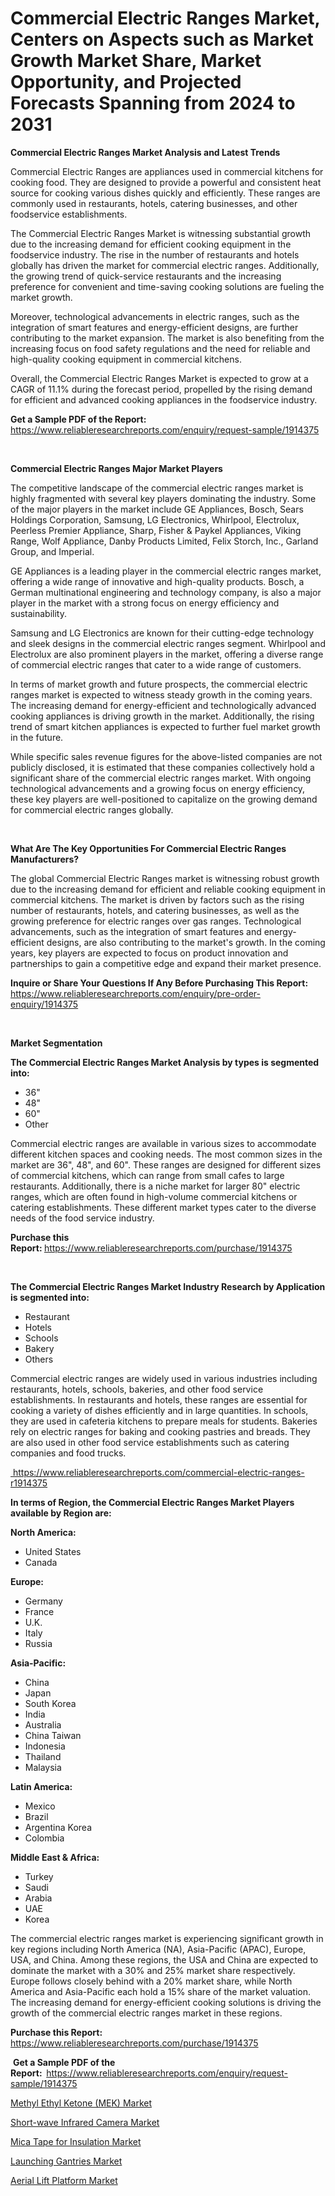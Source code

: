 <p><h1>Commercial Electric Ranges Market, Centers on Aspects such as Market Growth Market Share, Market Opportunity, and Projected Forecasts Spanning from 2024 to 2031</h1></p><p><strong>Commercial Electric Ranges Market Analysis and Latest Trends</strong></p>
<p><p>Commercial Electric Ranges are appliances used in commercial kitchens for cooking food. They are designed to provide a powerful and consistent heat source for cooking various dishes quickly and efficiently. These ranges are commonly used in restaurants, hotels, catering businesses, and other foodservice establishments.</p><p>The Commercial Electric Ranges Market is witnessing substantial growth due to the increasing demand for efficient cooking equipment in the foodservice industry. The rise in the number of restaurants and hotels globally has driven the market for commercial electric ranges. Additionally, the growing trend of quick-service restaurants and the increasing preference for convenient and time-saving cooking solutions are fueling the market growth.</p><p>Moreover, technological advancements in electric ranges, such as the integration of smart features and energy-efficient designs, are further contributing to the market expansion. The market is also benefiting from the increasing focus on food safety regulations and the need for reliable and high-quality cooking equipment in commercial kitchens.</p><p>Overall, the Commercial Electric Ranges Market is expected to grow at a CAGR of 11.1% during the forecast period, propelled by the rising demand for efficient and advanced cooking appliances in the foodservice industry.</p></p>
<p><strong>Get a Sample PDF of the Report:&nbsp;</strong> <a href="https://www.reliableresearchreports.com/enquiry/request-sample/1914375">https://www.reliableresearchreports.com/enquiry/request-sample/1914375</a></p>
<p>&nbsp;</p>
<p><strong>Commercial Electric Ranges Major Market Players</strong></p>
<p><p>The competitive landscape of the commercial electric ranges market is highly fragmented with several key players dominating the industry. Some of the major players in the market include GE Appliances, Bosch, Sears Holdings Corporation, Samsung, LG Electronics, Whirlpool, Electrolux, Peerless Premier Appliance, Sharp, Fisher & Paykel Appliances, Viking Range, Wolf Appliance, Danby Products Limited, Felix Storch, Inc., Garland Group, and Imperial.</p><p>GE Appliances is a leading player in the commercial electric ranges market, offering a wide range of innovative and high-quality products. Bosch, a German multinational engineering and technology company, is also a major player in the market with a strong focus on energy efficiency and sustainability.</p><p>Samsung and LG Electronics are known for their cutting-edge technology and sleek designs in the commercial electric ranges segment. Whirlpool and Electrolux are also prominent players in the market, offering a diverse range of commercial electric ranges that cater to a wide range of customers.</p><p>In terms of market growth and future prospects, the commercial electric ranges market is expected to witness steady growth in the coming years. The increasing demand for energy-efficient and technologically advanced cooking appliances is driving growth in the market. Additionally, the rising trend of smart kitchen appliances is expected to further fuel market growth in the future.</p><p>While specific sales revenue figures for the above-listed companies are not publicly disclosed, it is estimated that these companies collectively hold a significant share of the commercial electric ranges market. With ongoing technological advancements and a growing focus on energy efficiency, these key players are well-positioned to capitalize on the growing demand for commercial electric ranges globally.</p></p>
<p>&nbsp;</p>
<p><strong>What Are The Key Opportunities For Commercial Electric Ranges Manufacturers?</strong></p>
<p><p>The global Commercial Electric Ranges market is witnessing robust growth due to the increasing demand for efficient and reliable cooking equipment in commercial kitchens. The market is driven by factors such as the rising number of restaurants, hotels, and catering businesses, as well as the growing preference for electric ranges over gas ranges. Technological advancements, such as the integration of smart features and energy-efficient designs, are also contributing to the market's growth. In the coming years, key players are expected to focus on product innovation and partnerships to gain a competitive edge and expand their market presence.</p></p>
<p><strong>Inquire or Share Your Questions If Any Before Purchasing This Report:</strong> <a href="https://www.reliableresearchreports.com/enquiry/pre-order-enquiry/1914375">https://www.reliableresearchreports.com/enquiry/pre-order-enquiry/1914375</a></p>
<p>&nbsp;</p>
<p><strong>Market Segmentation</strong></p>
<p><strong>The Commercial Electric Ranges Market Analysis by types is segmented into:</strong></p>
<p><ul><li>36"</li><li>48"</li><li>60"</li><li>Other</li></ul></p>
<p><p>Commercial electric ranges are available in various sizes to accommodate different kitchen spaces and cooking needs. The most common sizes in the market are 36", 48", and 60". These ranges are designed for different sizes of commercial kitchens, which can range from small cafes to large restaurants. Additionally, there is a niche market for larger 80" electric ranges, which are often found in high-volume commercial kitchens or catering establishments. These different market types cater to the diverse needs of the food service industry.</p></p>
<p><strong>Purchase this Report:&nbsp;</strong><a href="https://www.reliableresearchreports.com/purchase/1914375">https://www.reliableresearchreports.com/purchase/1914375</a></p>
<p>&nbsp;</p>
<p><strong>The Commercial Electric Ranges Market Industry Research by Application is segmented into:</strong></p>
<p><ul><li>Restaurant</li><li>Hotels</li><li>Schools</li><li>Bakery</li><li>Others</li></ul></p>
<p><p>Commercial electric ranges are widely used in various industries including restaurants, hotels, schools, bakeries, and other food service establishments. In restaurants and hotels, these ranges are essential for cooking a variety of dishes efficiently and in large quantities. In schools, they are used in cafeteria kitchens to prepare meals for students. Bakeries rely on electric ranges for baking and cooking pastries and breads. They are also used in other food service establishments such as catering companies and food trucks.</p></p>
<p><a href="https://www.reliableresearchreports.com/commercial-electric-ranges-r1914375">&nbsp;https://www.reliableresearchreports.com/commercial-electric-ranges-r1914375</a></p>
<p><strong>In terms of Region, the Commercial Electric Ranges Market Players available by Region are:</strong></p>
<p>
    <p> <strong> North America: </strong>
        <ul>
            <li>United States</li>
            <li>Canada</li>
        </ul>
        </p> 
    <p> <strong> Europe: </strong>
        <ul>
            <li>Germany</li>
            <li>France</li>
            <li>U.K.</li>
            <li>Italy</li>
            <li>Russia</li>
        </ul>
        </p> 
    <p> <strong> Asia-Pacific: </strong>
        <ul>
            <li>China</li>
            <li>Japan</li>
            <li>South Korea</li>
            <li>India</li>
            <li>Australia</li>
            <li>China Taiwan</li>
            <li>Indonesia</li>
            <li>Thailand</li>
            <li>Malaysia</li>
        </ul>
        </p> 
    <p> <strong> Latin America: </strong>
        <ul>
            <li>Mexico</li>
            <li>Brazil</li>
            <li>Argentina Korea</li>
            <li>Colombia</li>
        </ul>
        </p> 
    <p> <strong> Middle East & Africa: </strong>
        <ul>
            <li>Turkey</li>
            <li>Saudi</li>
            <li>Arabia</li>
            <li>UAE</li>
            <li>Korea</li>
        </ul>
    </p>
    </p>
<p><p>The commercial electric ranges market is experiencing significant growth in key regions including North America (NA), Asia-Pacific (APAC), Europe, USA, and China. Among these regions, the USA and China are expected to dominate the market with a 30% and 25% market share respectively. Europe follows closely behind with a 20% market share, while North America and Asia-Pacific each hold a 15% share of the market valuation. The increasing demand for energy-efficient cooking solutions is driving the growth of the commercial electric ranges market in these regions.</p></p>
<p><strong>Purchase this Report: </strong><a href="https://www.reliableresearchreports.com/purchase/1914375">https://www.reliableresearchreports.com/purchase/1914375</a></p>
<p>&nbsp;<strong>Get a Sample PDF of the Report:&nbsp;&nbsp;</strong><a href="https://www.reliableresearchreports.com/enquiry/request-sample/1914375">https://www.reliableresearchreports.com/enquiry/request-sample/1914375</a></p>
<p><strong></strong></p>
<p><p><a href="https://medium.com/@lylaberge/an-in-depth-analysis-of-the-global-methyl-ethyl-ketone-mek-market-scope-and-its-rapid-growing-6-1-dcd19046dfc9">Methyl Ethyl Ketone (MEK) Market</a></p><p><a href="https://www.linkedin.com/pulse/short-wave-infrared-camera-market-size-share-analysis-jnfle?trackingId=4ReLO5TBRP%2BGafsLpqvFYg%3D%3D">Short-wave Infrared Camera Market</a></p><p><a href="https://medium.com/@trameciabutler41/global-mica-tape-for-insulation-market-trends-insights-into-growth-opportunities-and-challenges-eb96dcb15df4">Mica Tape for Insulation Market</a></p><p><a href="https://github.com/edaunhshhs/Market-Research-Report-List-1/blob/main/launching-gantries-market.md">Launching Gantries Market</a></p><p><a href="https://github.com/carolinehamilton5656/Market-Research-Report-List-1/blob/main/aerial-lift-platform-market.md">Aerial Lift Platform Market</a></p></p>